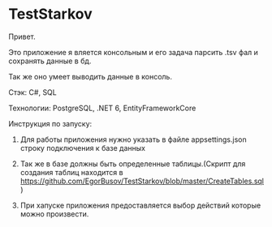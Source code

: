 # TestStarkov
Привет.

Это приложение я вляется консольным и его задача парсить .tsv фал и сохранять данные в бд.

Так же оно умеет выводить данные в консоль.

Стэк:
C#, SQL

Технологии:
PostgreSQL, .NET 6, EntityFrameworkCore

Инструкция по запуску:

1) Для работы приложения нужно указать в файле appsettings.json строку подключения к базе данных

2) Так же в базе должны быть определенные таблицы.(Скрипт для создания таблиц находится в https://github.com/EgorBusov/TestStarkov/blob/master/CreateTables.sql)

3) При хапуске приложения предоставляется выбор действий которые можно произвести.
